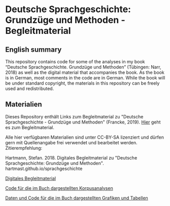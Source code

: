 # Deutsche Sprachgeschichte: Grundzüge und Methoden - Begleitmaterial

## English summary
This repository contains code for some of the analyses in my book “Deutsche Sprachgeschichte. Grundzüge und Methoden” (Tübingen: Narr, 2018) as well as the digital material that accompanies the book. As the book is in German, most comments in the code are in German. While the book will be under standard copyright, the materials in this repository can be freely used and redistributed.

## Materialien
Dieses Repository enthält Links zum Begleitmaterial zu "Deutsche Sprachgeschichte - Grundzüge und Methoden" (Francke, 2019). <a href="https://hartmast.github.io/sprachgeschichte-begleitmaterial" target="_blank">Hier</a> geht es zum Begleitmaterial.

Alle hier verfügbaren Materialien sind unter CC-BY-SA lizenziert und dürfen gern mit Quellenangabe frei verwendet und bearbeitet werden. Zitierempfehlung:

Hartmann, Stefan. 2018. Digitales Begleitmaterial zu "Deutsche Sprachgeschichte: Grundzüge und Methoden". hartmast.github.io/sprachgeschichte


<a href="https://hartmast.github.io/sprachgeschichte/begleitmaterial/">Digitales Begleitmaterial</a>

<a href="https://github.com/hartmast/sprachgeschichte/tree/master/korpusanalysen">Code für die im Buch dargestellten Korpusanalysen</a>

<a href="https://github.com/hartmast/sprachgeschichte/tree/master/grafiken-tabellen">Daten und Code für die im Buch dargestellten Grafiken und Tabellen</a>
